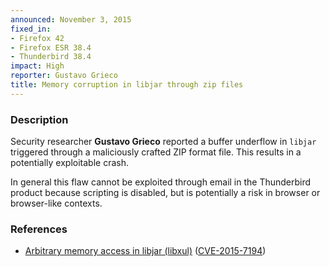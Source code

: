 ```yaml
---
announced: November 3, 2015
fixed_in:
- Firefox 42
- Firefox ESR 38.4
- Thunderbird 38.4
impact: High
reporter: Gustavo Grieco
title: Memory corruption in libjar through zip files
---
```


<h3>Description</h3>

<p>Security researcher <strong>Gustavo Grieco</strong> reported a buffer underflow in
<code>libjar</code> triggered through a maliciously crafted ZIP format file. This results
in a potentially exploitable crash.
</p>

<p class="note">In general this flaw cannot be exploited through email in the
Thunderbird product because scripting is disabled, but is potentially a risk in
browser or browser-like contexts.</p>

<h3>References</h3>

<ul>
  <li><a href="https://bugzilla.mozilla.org/show_bug.cgi?id=1211262">
       Arbitrary memory access in libjar (libxul)</a>
(<a href="http://cve.mitre.org/cgi-bin/cvename.cgi?name=CVE-2015-7194"
class="ex-ref">CVE-2015-7194</a>)</li>
</ul>

